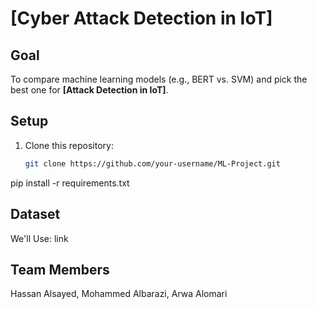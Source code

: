 # **[Cyber Attack Detection in IoT]**  

## **Goal**  
To compare machine learning models (e.g., BERT vs. SVM) and pick the best one for **[Attack Detection in IoT]**.  

## **Setup**  
1. Clone this repository:  
   ```bash
   git clone https://github.com/your-username/ML-Project.git

pip install -r requirements.txt

## **Dataset**
We'll Use: link

## **Team Members**
Hassan Alsayed, Mohammed Albarazi, Arwa Alomari
